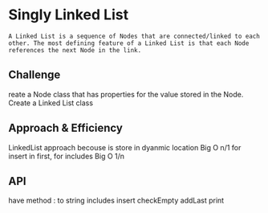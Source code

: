 # Singly Linked List
<!-- Short summary or background information -->
    A Linked List is a sequence of Nodes that are connected/linked to each other. The most defining feature of a Linked List is that each Node references the next Node in the link.

## Challenge
<!-- Description of the challenge -->
 reate a Node class that has properties for the value stored in the Node.
 Create a Linked List class
 

## Approach & Efficiency
<!-- What approach did you take? Why? What is the Big O space/time for this approach? -->
LinkedList approach  becouse is store in dyanmic location  Big O n/1 for insert in first, 
for includes Big O 1/n
## API
<!-- Description of each method publicly available to your Linked List -->
have method :
 to string 
 includes 
 insert 
 checkEmpty
 addLast
 print